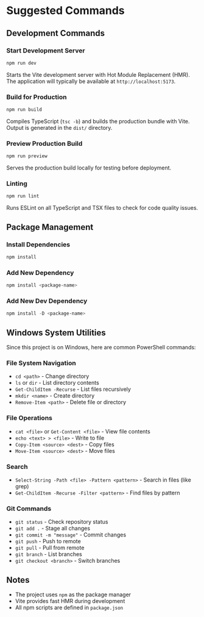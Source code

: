 # Suggested Commands

## Development Commands

### Start Development Server
```powershell
npm run dev
```
Starts the Vite development server with Hot Module Replacement (HMR). The application will typically be available at `http://localhost:5173`.

### Build for Production
```powershell
npm run build
```
Compiles TypeScript (`tsc -b`) and builds the production bundle with Vite. Output is generated in the `dist/` directory.

### Preview Production Build
```powershell
npm run preview
```
Serves the production build locally for testing before deployment.

### Linting
```powershell
npm run lint
```
Runs ESLint on all TypeScript and TSX files to check for code quality issues.

## Package Management

### Install Dependencies
```powershell
npm install
```

### Add New Dependency
```powershell
npm install <package-name>
```

### Add New Dev Dependency
```powershell
npm install -D <package-name>
```

## Windows System Utilities

Since this project is on Windows, here are common PowerShell commands:

### File System Navigation
- `cd <path>` - Change directory
- `ls` or `dir` - List directory contents
- `Get-ChildItem -Recurse` - List files recursively
- `mkdir <name>` - Create directory
- `Remove-Item <path>` - Delete file or directory

### File Operations
- `cat <file>` or `Get-Content <file>` - View file contents
- `echo <text> > <file>` - Write to file
- `Copy-Item <source> <dest>` - Copy files
- `Move-Item <source> <dest>` - Move files

### Search
- `Select-String -Path <file> -Pattern <pattern>` - Search in files (like grep)
- `Get-ChildItem -Recurse -Filter <pattern>` - Find files by pattern

### Git Commands
- `git status` - Check repository status
- `git add .` - Stage all changes
- `git commit -m "message"` - Commit changes
- `git push` - Push to remote
- `git pull` - Pull from remote
- `git branch` - List branches
- `git checkout <branch>` - Switch branches

## Notes
- The project uses `npm` as the package manager
- Vite provides fast HMR during development
- All npm scripts are defined in `package.json`